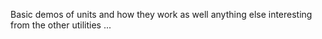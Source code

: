 Basic demos of units and how they work as well anything else interesting
from the other utilities ...
